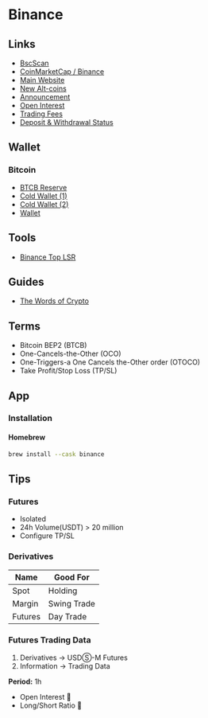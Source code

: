 # Binance

<!--
https://www.glassdoor.com/Salary/Binance-Salaries-E1816824.htm

Jamais coloque uma ordem com stop uma proxima da outra, a Binance irá pegar a ordem de compra e depois fazer DCA
-->

## Links

- [BscScan](https://bscscan.com/)
- [CoinMarketCap / Binance](https://coinmarketcap.com/exchanges/binance/)
- [Main Website](https://www.binance.com)
- [New Alt-coins](https://www.binance.com/en/altcoins/new)
- [Announcement](https://www.binance.com/en/support/announcement)
- [Open Interest](https://www.binance.com/en/futures/funding-history/4)
- [Trading Fees](https://www.binance.com/en/fee/schedule)
- [Deposit & Withdrawal Status](https://www.binance.com/en/network)

## Wallet

### Bitcoin

- [BTCB Reserve](https://bitinfocharts.com/bitcoin/address/3LYJfcfHPXYJreMsASk2jkn69LWEYKzexb)
- [Cold Wallet (1)](https://bitinfocharts.com/bitcoin/address/34xp4vRoCGJym3xR7yCVPFHoCNxv4Twseo)
- [Cold Wallet (2)](https://bitinfocharts.com/bitcoin/address/3M219KR5vEneNb47ewrPfWyb5jQ2DjxRP6)
- [Wallet](https://bitinfocharts.com/bitcoin/address/bc1qm34lsc65zpw79lxes69zkqmk6ee3ewf0j77s3h)

## Tools

- [Binance Top LSR](https://toplsr.netlify.app/)

## Guides

- [The Words of Crypto](https://academy.binance.com/en/glossary)

## Terms

- Bitcoin BEP2 (BTCB)
- One-Cancels-the-Other (OCO)
- One-Triggers-a One Cancels the-Other order (OTOCO)
- Take Profit/Stop Loss (TP/SL)

## App

### Installation

#### Homebrew

```sh
brew install --cask binance
```

## Tips

### Futures

- Isolated
- 24h Volume(USDT) > 20 million
- Configure TP/SL

### Derivatives

| Name    | Good For    |
| ------- | ----------- |
| Spot    | Holding     |
| Margin  | Swing Trade |
| Futures | Day Trade   |

### Futures Trading Data

1. Derivatives -> USDⓈ-M Futures
2. Information -> Trading Data

**Period:** 1h

- Open Interest 🔼
- Long/Short Ratio 🔽
